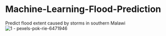 # Machine-Learning-Flood-Prediction
Predict flood extent caused by storms in southern Malawi ![1 - pexels-pok-rie-6471946](https://user-images.githubusercontent.com/32022955/165748552-262a1ac9-ae90-4ab2-994c-96a0ffa46e7c.jpg)


